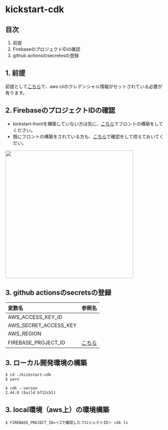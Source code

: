 # kickstart-cdk

## 目次
1. 前提
2. FirebaseのプロジェクトIDの確認
3. github actionsのsecretesの登録

## 1. 前提
前提として[こちら](https://github.com/yokohama/kickstart#kickstart-1)で、aws cliのクレデンシャル情報がセットされている必要が有ります。

## 2. FirebaseのプロジェクトIDの確認
- kickstart-frontを構築していない方は先に、[こちら](https://github.com/yokohama/kickstart-front)でフロントの構築をしてください。
- 既にフロントの構築をされている方も、[こちら](https://github.com/yokohama/kickstart-front/blob/development/README.md#kickstart-front-3-1)で確認をして控えておいてくだい。

<img src="https://user-images.githubusercontent.com/1023421/193443389-b613c4b2-2148-4210-8c4b-f6515a4222b3.png" width="400">

## 3. github actionsのsecretsの登録

| 変数名 | 参照名 |
| :--- | :--- |
| AWS_ACCESS_KEY_ID |  |
| AWS_SECRET_ACCESS_KEY |  |
| AWS_REGION |  |
| FIREBASE_PROJECT_ID | [こちら](https://github.com/yokohama/kickstart-front/blob/development/README.md#kickstart-front-3-1) |


## 3. ローカル開発環境の構築
```
$ cd ./kickstart-cdk
$ yarn

$ cdk --verion
2.44.0 (build bf32cb1)
```

## 3. local環境（aws上）の環境構築
```
$ FIREBASE_PROJECT_ID=＜2で確認したプロジェクトID＞ cdk ls
```
